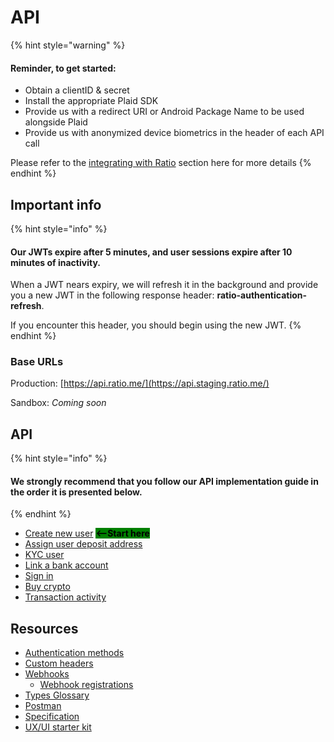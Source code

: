 # API

{% hint style="warning" %}
#### Reminder, to get started:

* Obtain a clientID & secret
* Install the appropriate Plaid SDK
* Provide us with a redirect URI or Android Package Name to be used alongside Plaid
* Provide us with anonymized device biometrics in the header of each API call

&#x20;Please refer to the [integrating with Ratio](../../getting-started.md#integrating-with-ratio) section here for more details
{% endhint %}

## Important info

{% hint style="info" %}
#### Our JWTs expire after 5 minutes, and user sessions expire after 10 minutes of inactivity.&#x20;

When a JWT nears expiry, we will refresh it in the background and provide you a new JWT in the following response header: **ratio-authentication-refresh**.&#x20;

If you encounter this header, you should begin using the new JWT.
{% endhint %}

### Base URLs

Production:  [https://api.ratio.me/](https://api.staging.ratio.me/)

Sandbox: _Coming soon_

## API

{% hint style="info" %}
#### We strongly recommend that you follow our API implementation guide in the order it is presented below.&#x20;
{% endhint %}

* [Create new user](create-a-user.md) <mark style="background-color:green;">**<--Start here**</mark>
* [Assign user deposit address](assign-a-deposit-address.md)
* [KYC user](kyc.md)
* [Link a bank account](link-and-verify-a-bank-account/)
* [Sign in](../../guides/user-authentication.md)
* [Buy crypto](buy-crypto-ach.md)
* [Transaction activity](transaction-monitoring.md)

## Resources

* [Authentication methods](../../reference/user-authentication-methods.md)
* [Custom headers](required-headers.md)
* [Webhooks](../../reference/webhooks/)
  * [Webhook registrations](../../reference/webhooks/webhook-registrations.md)
* [Types Glossary](../../reference/types-glossary.md)
* [Postman](https://www.postman.com/ratiodotme/workspace/ratio-public-workspace)
* [Specification](https://api.staging.ratio.me/v1/api-docs)
* [UX/UI starter kit](https://www.figma.com/file/89pkvTfqkMkKuTI0Mrzl7l/UX-Starter-Kit-v1.1?type=design\&node-id=0%3A1\&t=PRCLzsAxfRbkVdFA-1)
